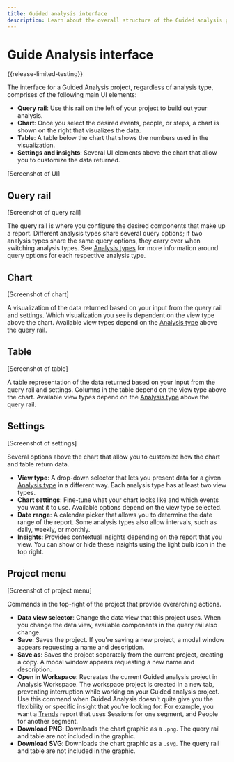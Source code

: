 ```yaml
---
title: Guided analysis interface
description: Learn about the overall structure of the Guided analysis project UI.
---
```

# Guide Analysis interface

{{release-limited-testing}}

The interface for a Guided Analysis project, regardless of analysis type, comprises of the following main UI elements:

* **Query rail**: Use this rail on the left of your project to build out your analysis.
* **Chart**: Once you select the desired events, people, or steps, a chart is shown on the right that visualizes the data.
* **Table**: A table below the chart that shows the numbers used in the visualization.
* **Settings and insights**: Several UI elements above the chart that allow you to customize the data returned.

[Screenshot of UI]

## Query rail

[Screenshot of query rail]

The query rail is where you configure the desired components that make up a report. Different analysis types share several query options; if two analysis types share the same query options, they carry over when switching analysis types. See [Analysis types](analysis-types/overview.md) for more information around query options for each respective analysis type.

## Chart

[Screenshot of chart]

A visualization of the data returned based on your input from the query rail and settings. Which visualization you see is dependent on the view type above the chart. Available view types depend on the [Analysis type](analysis-types/overview.md) above the query rail.

## Table

[Screenshot of table]

A table representation of the data returned based on your input from the query rail and settings. Columns in the table depend on the view type above the chart. Available view types depend on the [Analysis type](analysis-types/overview.md) above the query rail.

## Settings

[Screenshot of settings]

Several options above the chart that allow you to customize how the chart and table return data.

* **View type**: A drop-down selector that lets you present data for a given [Analysis type](analysis-types/overview.md) in a different way. Each analysis type has at least two view types.
* **Chart settings**: Fine-tune what your chart looks like and which events you want it to use. Available options depend on the view type selected.
* **Date range**: A calendar picker that allows you to determine the date range of the report. Some analysis types also allow intervals, such as daily, weekly, or monthly.
* **Insights**: Provides contextual insights depending on the report that you view. You can show or hide these insights using the light bulb icon in the top right.

## Project menu

[Screenshot of project menu]

Commands in the top-right of the project that provide overarching actions.

* **Data view selector**: Change the data view that this project uses. When you change the data view, available components in the query rail also change.
* **Save**: Saves the project. If you're saving a new project, a modal window appears requesting a name and description.
* **Save as**: Saves the project separately from the current project, creating a copy. A modal window appears requesting a new name and description.
* **Open in Workspace**: Recreates the current Guided analysis project in Analysis Workspace. The workspace project is created in a new tab, preventing interruption while working on your Guided analysis project. Use this command when Guided Analysis doesn't quite give you the flexibility or specific insight that you're looking for. For example, you want a [Trends](analysis-types/trends.md) report that uses Sessions for one segment, and People for another segment.
* **Download PNG**: Downloads the chart graphic as a `.png`. The query rail and table are not included in the graphic.
* **Download SVG**: Downloads the chart graphic as a `.svg`. The query rail and table are not included in the graphic.
